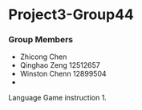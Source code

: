 # Project3-Group44


### Group Members
* Zhicong Chen
* Qinghao Zeng 12512657
* Winston Chenn 12899504
* 

Language Game instruction
1. 

